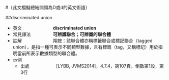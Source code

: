 #（此文檔擬總結開頭為D或d的英文術語）

##discriminated union

* 英文　　　　　　　**discriminated union**
* 常見譯法　　　　　**可辨識聯合；可辨識的聯合體**
* 註解　　　　　　　翔按：該聯合體亦稱標籤聯合或標記聯合（tagged union），是指一種可表示不同類型數據，且有標籤（tag，又稱標記）用於指明當前所表示數據類型的聯合體。
* 示例
  * 出處　　　　　　[LYBB, JVMS2014]，4.7.4，第107頁，倒數第1段，第3行

